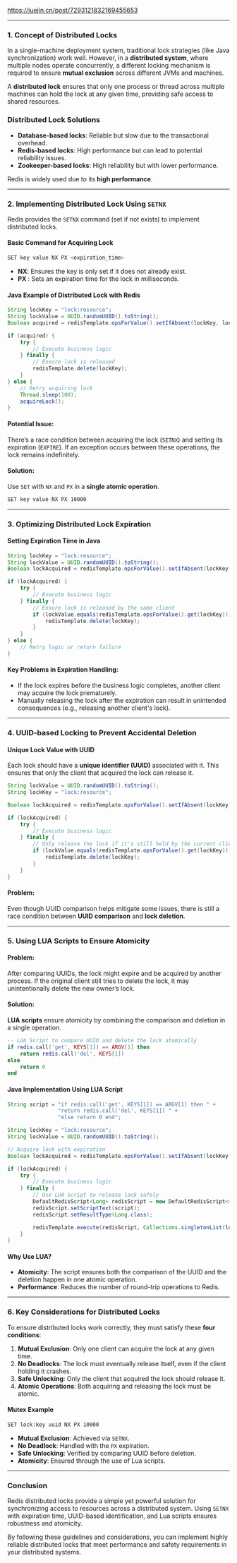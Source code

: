 https://juejin.cn/post/7293121832169455653

---
### **1. Concept of Distributed Locks**
In a single-machine deployment system, traditional lock strategies (like Java synchronization) work well. However, in a **distributed system**, where multiple nodes operate concurrently, a different locking mechanism is required to ensure **mutual exclusion** across different JVMs and machines.

A **distributed lock** ensures that only one process or thread across multiple machines can hold the lock at any given time, providing safe access to shared resources.

### **Distributed Lock Solutions**
- **Database-based locks**: Reliable but slow due to the transactional overhead.
- **Redis-based locks**: High performance but can lead to potential reliability issues.
- **Zookeeper-based locks**: High reliability but with lower performance.

Redis is widely used due to its **high performance**.

---

### **2. Implementing Distributed Lock Using `SETNX`**

Redis provides the `SETNX` command (set if not exists) to implement distributed locks.

#### **Basic Command for Acquiring Lock**
```bash
SET key value NX PX <expiration_time>
```
- **NX**: Ensures the key is only set if it does not already exist.
- **PX <milliseconds>**: Sets an expiration time for the lock in milliseconds.

#### **Java Example of Distributed Lock with Redis**
```java
String lockKey = "lock:resource";
String lockValue = UUID.randomUUID().toString();
Boolean acquired = redisTemplate.opsForValue().setIfAbsent(lockKey, lockValue, 10, TimeUnit.SECONDS);

if (acquired) {
    try {
        // Execute business logic
    } finally {
        // Ensure lock is released
        redisTemplate.delete(lockKey);
    }
} else {
    // Retry acquiring lock
    Thread.sleep(100);
    acquireLock();
}
```

#### **Potential Issue:**
There’s a race condition between acquiring the lock (`SETNX`) and setting its expiration (`EXPIRE`). If an exception occurs between these operations, the lock remains indefinitely.

#### **Solution:**
Use `SET` with `NX` and `PX` in a **single atomic operation**.

```bash
SET key value NX PX 10000
```

---

### **3. Optimizing Distributed Lock Expiration**

#### **Setting Expiration Time in Java**
```java
String lockKey = "lock:resource";
String lockValue = UUID.randomUUID().toString();
Boolean lockAcquired = redisTemplate.opsForValue().setIfAbsent(lockKey, lockValue, 10, TimeUnit.SECONDS);

if (lockAcquired) {
    try {
        // Execute business logic
    } finally {
        // Ensure lock is released by the same client
        if (lockValue.equals(redisTemplate.opsForValue().get(lockKey))) {
            redisTemplate.delete(lockKey);
        }
    }
} else {
    // Retry logic or return failure
}
```

#### **Key Problems in Expiration Handling:**
- If the lock expires before the business logic completes, another client may acquire the lock prematurely.
- Manually releasing the lock after the expiration can result in unintended consequences (e.g., releasing another client's lock).

---

### **4. UUID-based Locking to Prevent Accidental Deletion**

#### **Unique Lock Value with UUID**
Each lock should have a **unique identifier (UUID)** associated with it. This ensures that only the client that acquired the lock can release it.

```java
String lockValue = UUID.randomUUID().toString();
String lockKey = "lock:resource";

Boolean lockAcquired = redisTemplate.opsForValue().setIfAbsent(lockKey, lockValue, 10, TimeUnit.SECONDS);

if (lockAcquired) {
    try {
        // Execute business logic
    } finally {
        // Only release the lock if it's still held by the current client
        if (lockValue.equals(redisTemplate.opsForValue().get(lockKey))) {
            redisTemplate.delete(lockKey);
        }
    }
}
```

#### **Problem:**
Even though UUID comparison helps mitigate some issues, there is still a race condition between **UUID comparison** and **lock deletion**.

---

### **5. Using LUA Scripts to Ensure Atomicity**

#### **Problem:**  
After comparing UUIDs, the lock might expire and be acquired by another process. If the original client still tries to delete the lock, it may unintentionally delete the new owner’s lock.

#### **Solution:**
**LUA scripts** ensure atomicity by combining the comparison and deletion in a single operation.

```lua
-- LUA Script to compare UUID and delete the lock atomically
if redis.call('get', KEYS[1]) == ARGV[1] then
    return redis.call('del', KEYS[1])
else
    return 0
end
```

#### **Java Implementation Using LUA Script**
```java
String script = "if redis.call('get', KEYS[1]) == ARGV[1] then " +
                "return redis.call('del', KEYS[1]) " +
                "else return 0 end";

String lockKey = "lock:resource";
String lockValue = UUID.randomUUID().toString();

// Acquire lock with expiration
Boolean lockAcquired = redisTemplate.opsForValue().setIfAbsent(lockKey, lockValue, 10, TimeUnit.SECONDS);

if (lockAcquired) {
    try {
        // Execute business logic
    } finally {
        // Use LUA script to release lock safely
        DefaultRedisScript<Long> redisScript = new DefaultRedisScript<>();
        redisScript.setScriptText(script);
        redisScript.setResultType(Long.class);

        redisTemplate.execute(redisScript, Collections.singletonList(lockKey), lockValue);
    }
}
```

#### **Why Use LUA?**
- **Atomicity**: The script ensures both the comparison of the UUID and the deletion happen in one atomic operation.
- **Performance**: Reduces the number of round-trip operations to Redis.

---

### **6. Key Considerations for Distributed Locks**
To ensure distributed locks work correctly, they must satisfy these **four conditions**:

1. **Mutual Exclusion**: Only one client can acquire the lock at any given time.
2. **No Deadlocks**: The lock must eventually release itself, even if the client holding it crashes.
3. **Safe Unlocking**: Only the client that acquired the lock should release it.
4. **Atomic Operations**: Both acquiring and releasing the lock must be atomic.

#### **Mutex Example**
```bash
SET lock:key uuid NX PX 10000
```
- **Mutual Exclusion**: Achieved via `SETNX`.
- **No Deadlock**: Handled with the `PX` expiration.
- **Safe Unlocking**: Verified by comparing UUID before deletion.
- **Atomicity**: Ensured through the use of Lua scripts.

---

### **Conclusion**
Redis distributed locks provide a simple yet powerful solution for synchronizing access to resources across a distributed system. Using `SETNX` with expiration time, UUID-based identification, and Lua scripts ensures robustness and atomicity. 

By following these guidelines and considerations, you can implement highly reliable distributed locks that meet performance and safety requirements in your distributed systems.